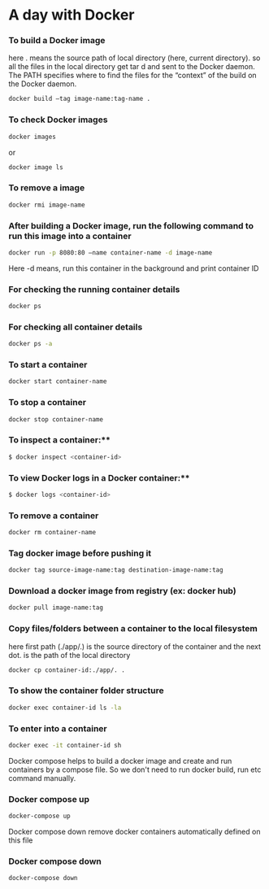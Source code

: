 # A day with Docker

### To build a Docker image

here . means the source path of local directory (here, current directory). so all the files in the local directory get tar d and sent to the Docker daemon. The PATH
specifies where to find the files for the “context” of the build on the Docker daemon.

```bash
docker build —tag image-name:tag-name .
```

### To check Docker images

```bash
docker images
```

or

```bash
docker image ls
```

### To remove a image

```bash
docker rmi image-name
```

### After building a Docker image, run the following command to run this image into a container

```bash
docker run -p 8080:80 —name container-name -d image-name
```

Here -d means, run this container in the background and print container ID

### For checking the running container details

```bash
docker ps
```

### For checking all container details

```bash
docker ps -a
```

### To start a container

```bash
docker start container-name
```

### To stop a container

```bash
docker stop container-name
```

### To inspect a container:\*\*

```bash
$ docker inspect <container-id>
```

### To view Docker logs in a Docker container:\*\*

```bash
$ docker logs <container-id>
```

### To remove a container

```bash
docker rm container-name
```

### Tag docker image before pushing it

```bash
docker tag source-image-name:tag destination-image-name:tag
```

### Download a docker image from registry (ex: docker hub)

```bash
docker pull image-name:tag
```

### Copy files/folders between a container to the local filesystem

here first path (./app/.) is the source directory of the container and the next dot. is the path of the local directory

```bash
docker cp container-id:./app/. .
```

### To show the container folder structure

```bash
docker exec container-id ls -la
```

### To enter into a container

```bash
docker exec -it container-id sh
```

Docker compose helps to build a docker image and create and run containers by a compose file. So we don't need to run docker build, run etc command manually.

### Docker compose up

```bash
docker-compose up
```

Docker compose down remove docker containers automatically defined on this file

### Docker compose down

```bash
docker-compose down
```
